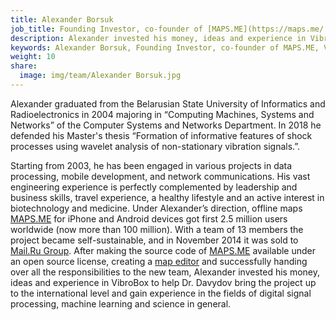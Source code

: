 ```yaml
---
title: Alexander Borsuk
job_title: Founding Investor, co-founder of [MAPS.ME](https://maps.me/ "Offline maps for iPhone and Android"), Master of Applied Science, M.A.Sc.
description: Alexander invested his money, ideas and experience in VibroBox to help Dr. Davydov bring the project up to the international level and gain experience in the fields of digital signal processing, machine learning and science in general.
keywords: Alexander Borsuk, Founding Investor, co-founder of MAPS.ME, VibroBox
weight: 10
share:
  image: img/team/Alexander Borsuk.jpg
---
```

Alexander graduated from the Belarusian State University of Informatics and Radioelectronics in 2004 majoring in “Computing Machines, Systems and Networks” of the Computer Systems and Networks Department. In 2018 he defended his Master's thesis “Formation of informative features of shock processes using wavelet analysis of non-stationary vibration signals.”.

Starting from 2003, he has been engaged in various projects in data processing, mobile development, and network communications. His vast engineering experience is perfectly complemented by leadership and business skills, travel experience, a healthy lifestyle and an active interest in biotechnology and medicine. Under Alexander’s direction, offline maps [MAPS.ME](https://maps.me/) for iPhone and Android devices got first 2.5 million users worldwide (now more than 100 million). With a team of 13 members the project became self-sustainable, and in November 2014 it was sold to [Mail.Ru Group](https://techcrunch.com/2014/11/13/mail-ru-buys-maps-me-to-integrate-crowdsourced-maps-into-its-my-com-app-portal/). After making the source code of [MAPS.ME](https://maps.me/) available under an open source license, creating a [map editor](https://venturebeat.com/2016/04/06/mapsme-openstreetmap-editing/) and successfully handing over all the responsibilities to the new team, Alexander invested his money, ideas and experience in VibroBox to help Dr. Davydov bring the project up to the international level and gain experience in the fields of digital signal processing, machine learning and science in general.
